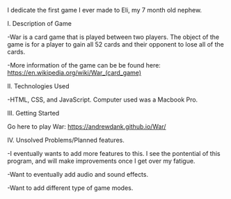 I dedicate the first game I ever made to Eli, my 7 month old nephew.

I. Description of Game

-War is a card game that is played between two players. The object of the game is 
for a player to gain all 52 cards and their opponent to lose all of the cards.

-More information of the game can be be found here: https://en.wikipedia.org/wiki/War_(card_game)

II. Technologies Used

-HTML, CSS, and JavaScript. Computer used was a Macbook Pro.

III. Getting Started

Go here to play War: https://andrewdank.github.io/War/

IV. Unsolved Problems/Planned features. 

-I eventually wants to add more features to this. I see the pontential
of this program, and will make improvements once I get over my fatigue.

-Want to eventually add audio and sound effects. 

-Want to add different type of game modes.


